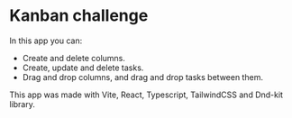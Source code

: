 # Kanban challenge

In this app you can:

- Create and delete columns.
- Create, update and delete tasks.
- Drag and drop columns, and drag and drop tasks between them.

This app was made with Vite, React, Typescript, TailwindCSS and Dnd-kit library.
